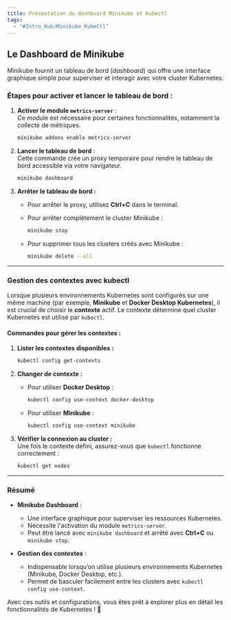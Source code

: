 ```yaml
---
title: Présentation du dashboard Minikube et Kubectl
tags:
  - "#Intro_Kub/Minikube_KubeCtl"
---
```


## **Le Dashboard de Minikube**

Minikube fournit un tableau de bord (_dashboard_) qui offre une interface graphique simple pour superviser et interagir avec votre cluster Kubernetes.

### **Étapes pour activer et lancer le tableau de bord :**

1. **Activer le module `metrics-server`** :  
    Ce module est nécessaire pour certaines fonctionnalités, notamment la collecte de métriques.

    ```bash
    minikube addons enable metrics-server
    ```

2. **Lancer le tableau de bord** :  
    Cette commande crée un proxy temporaire pour rendre le tableau de bord accessible via votre navigateur.

    ```bash
    minikube dashboard
    ```

3. **Arrêter le tableau de bord :**

    - Pour arrêter le proxy, utilisez **Ctrl+C** dans le terminal.
    - Pour arrêter complètement le cluster Minikube :

        ```bash
        minikube stop
        ```

    - Pour supprimer tous les clusters créés avec Minikube :

        ```bash
        minikube delete --all
        ```

---

### **Gestion des contextes avec kubectl**

Lorsque plusieurs environnements Kubernetes sont configurés sur une même machine (par exemple, **Minikube** et **Docker Desktop Kubernetes**), il est crucial de choisir le **contexte** actif. Le contexte détermine quel cluster Kubernetes est utilisé par `kubectl`.

#### **Commandes pour gérer les contextes :**

1. **Lister les contextes disponibles :**

    ```bash
    kubectl config get-contexts
    ```

2. **Changer de contexte :**
    - Pour utiliser **Docker Desktop** :

        ```bash
        kubectl config use-context docker-desktop
        ```

    - Pour utiliser **Minikube** :

        ```bash
        kubectl config use-context minikube
        ```

3. **Vérifier la connexion au cluster :**  
    Une fois le contexte défini, assurez-vous que `kubectl` fonctionne correctement :

    ```bash
    kubectl get nodes
    ```

---

### Résumé

- **Minikube Dashboard** :
  - Une interface graphique pour superviser les ressources Kubernetes.
  - Nécessite l'activation du module `metrics-server`.
  - Peut être lancé avec `minikube dashboard` et arrêté avec **Ctrl+C** ou `minikube stop`.

- **Gestion des contextes** :
  - Indispensable lorsqu’on utilise plusieurs environnements Kubernetes (Minikube, Docker Desktop, etc.).
  - Permet de basculer facilement entre les clusters avec `kubectl config use-context`.

Avec ces outils et configurations, vous êtes prêt à explorer plus en détail les fonctionnalités de Kubernetes ! 🚀
